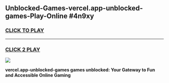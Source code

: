 
## Unblocked-Games-vercel.app-unblocked-games-Play-Online #4n9xy
<h3>
<a href="https://news.freeplayer.one?title=vercel.app-unblocked-games&ref=3">CLICK TO PLAY</a></h3>
<hr>

<h3>
<a href="https://news.freeplayer.one?title=vercel.app-unblocked-games&ref=3">CLICK 2 PLAY</a>
  
</h3>

<a href="https://news.freeplayer.one?title=vercel.app-unblocked-games&ref=3"><img src="https://clearcache.store/games.png"></a>


**vercel.app-unblocked-games games unblocked: Your Gateway to Fun and Accessible Online Gaming**

